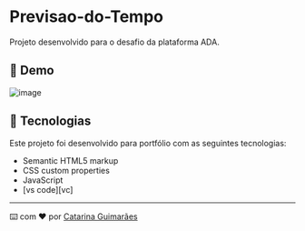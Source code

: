 # Previsao-do-Tempo

Projeto desenvolvido para o desafio da plataforma ADA.

## 👀 Demo

![image](https://github.com/user-attachments/assets/bed06553-a076-4cdb-aa0b-8b1cd74a317a)

## 🚀 Tecnologias

Este projeto foi desenvolvido para portfólio com as seguintes tecnologias:

- Semantic HTML5 markup
- CSS custom properties
- JavaScript
- [vs code][vc]

---

⌨️ com ❤️ por [Catarina Guimarães](https://github.com/catarinaguima) 
